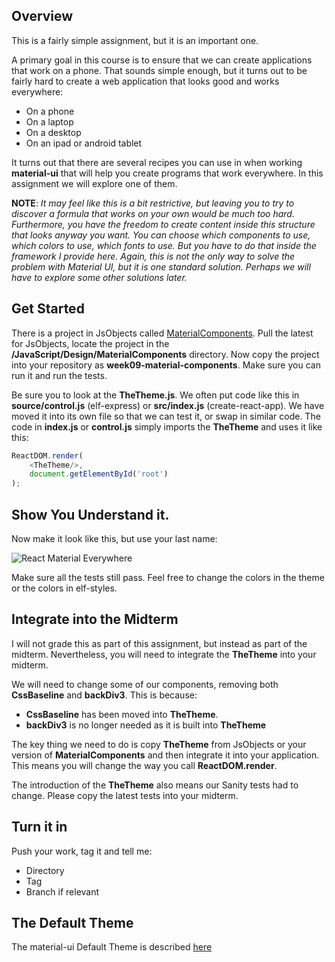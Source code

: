 ## Overview

This is a fairly simple assignment, but it is an important one.

A primary goal in this course is to ensure that we can create applications that work on a phone. That sounds simple enough, but it turns out to be fairly hard to create a web application that looks good and works everywhere:

- On a phone
- On a laptop
- On a desktop
- On an ipad or android tablet

It turns out that there are several recipes you can use in when working **material-ui** that will help you create programs that work everywhere. In this assignment we will explore one of them.

**NOTE**: _It may feel like this is a bit restrictive, but leaving you to try to discover a formula that works on your own would be much too hard. Furthermore, you have the freedom to create content inside this structure that looks anyway you want. You can choose which components to use, which colors to use, which fonts to use. But you have to do that inside the framework I provide here. Again, this is not the only way to solve the problem with Material UI, but it is one standard solution. Perhaps we will have to explore some other solutions later._

## Get Started

There is a project in JsObjects called [MaterialComponents][mc]. Pull the latest for JsObjects, locate the project in the **/JavaScript/Design/MaterialComponents** directory. Now copy the project into your repository as **week09-material-components**. Make sure you can run it and run the tests.

Be sure you to look at the **TheTheme.js**. We often put code like this in **source/control.js** (elf-express) or **src/index.js** (create-react-app). We have moved it into its own file so that we can test it, or swap in similar code. The code in **index.js** or **control.js** simply imports the **TheTheme** and uses it like this:

```javascript
ReactDOM.render(
    <TheTheme/>,
    document.getElementById('root')
);
```

## Show You Understand it.

Now make it look like this, but use your last name:

<img class="sizer" alt="React Material Everywhere" src="https://s3.amazonaws.com/bucket01.elvenware.com/images/material-everywhere.png" />

Make sure all the tests still pass. Feel free to change the colors in the theme or the colors in elf-styles.

## Integrate into the Midterm

I will not grade this as part of this assignment, but instead as part of the midterm. Nevertheless, you will need to integrate the **TheTheme** into your midterm.

We will need to change some of our components, removing both **CssBaseline** and **backDiv3**. This is because:

- **CssBaseline** has been moved into **TheTheme**.
- **backDiv3** is no longer needed as it is built into **TheTheme**

The key thing we need to do is copy **TheTheme** from JsObjects or your version of **MaterialComponents** and then integrate it into your application. This means you will change the way you call **ReactDOM.render**.

The introduction of the **TheTheme** also means our Sanity tests had to change. Please copy the latest tests into your midterm.

## Turn it in

Push your work, tag it and tell me:

- Directory
- Tag
- Branch if relevant

## The Default Theme

The material-ui Default Theme is described [here](https://material-ui.com/customization/default-theme/)

[mc]: https://github.com/charliecalvert/JsObjects/tree/master/JavaScript/Design/MaterialComponents
